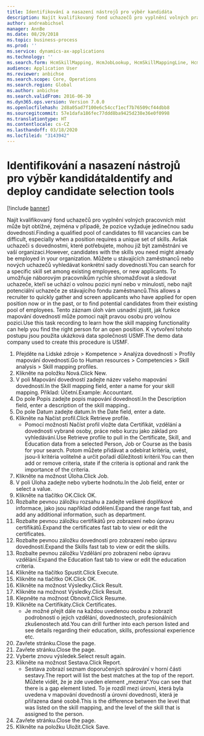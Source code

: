 ```yaml
---
title: Identifikování a nasazení nástrojů pro výběr kandidáta
description: Najít kvalifikovaný fond uchazečů pro vyplnění volných pracovních míst může být obtížné, zejména v případě, že pozice vyžaduje jedinečnou sadu dovedností.
author: andreabichsel
manager: AnnBe
ms.date: 08/29/2018
ms.topic: business-process
ms.prod: ''
ms.service: dynamics-ax-applications
ms.technology: ''
ms.search.form: HcmSkillMapping, HcmJobLookup, HcmSkillMappingLine, HcmPersonCertificate, CCHTMLPrintPreview
audience: Application User
ms.reviewer: anbichse
ms.search.scope: Core, Operations
ms.search.region: Global
ms.author: anbichse
ms.search.validFrom: 2016-06-30
ms.dyn365.ops.version: Version 7.0.0
ms.openlocfilehash: 2d8a05ad7f100e6c54ccf1ecf7b76509cf44dbb8
ms.sourcegitcommit: 57e1dafa186fec77ddd8ba9425d238e36e0f0998
ms.translationtype: HT
ms.contentlocale: cs-CZ
ms.lasthandoff: 03/18/2020
ms.locfileid: "3143942"
---
```

# <a name="identify-and-deploy-candidate-selection-tools"></a><span data-ttu-id="66967-103">Identifikování a nasazení nástrojů pro výběr kandidáta</span><span class="sxs-lookup"><span data-stu-id="66967-103">Identify and deploy candidate selection tools</span></span>

[!include [banner](../../includes/banner.md)]

<span data-ttu-id="66967-104">Najít kvalifikovaný fond uchazečů pro vyplnění volných pracovních míst může být obtížné, zejména v případě, že pozice vyžaduje jedinečnou sadu dovedností.</span><span class="sxs-lookup"><span data-stu-id="66967-104">Finding a qualified pool of candidates to fill vacancies can be difficult, especially when a position requires a unique set of skills.</span></span>  <span data-ttu-id="66967-105">Avšak uchazeči s dovednostmi, které potřebujete, mohou již být zaměstnáni ve vaší organizaci.</span><span class="sxs-lookup"><span data-stu-id="66967-105">However, candidates with the skills you need might already be employed in your organization.</span></span> <span data-ttu-id="66967-106">Můžete u stávajících zaměstnanců nebo nových uchazečů vyhledávat konkrétní sady dovedností.</span><span class="sxs-lookup"><span data-stu-id="66967-106">You can search for a specific skill set among existing employees, or new applicants.</span></span> <span data-ttu-id="66967-107">To umožňuje náborovým pracovníkům rychle shromažďovat a sledovat uchazeče, kteří se uchází o volnou pozici nyní nebo v minulosti, nebo najít potenciální uchazeče ze stávajícího fondu zaměstnanců.</span><span class="sxs-lookup"><span data-stu-id="66967-107">This allows a recruiter to quickly gather and screen applicants who have applied for open position now or in the past, or to find potential candidates from their existing pool of employees.</span></span> <span data-ttu-id="66967-108">Tento záznam úloh vám usnadní zjistit, jak funkce mapování dovedností může pomoci najít pravou osobu pro volnou pozici.</span><span class="sxs-lookup"><span data-stu-id="66967-108">Use this task recording to learn how the skill mapping functionality can help you find the right person for an open position.</span></span> <span data-ttu-id="66967-109">K vytvoření tohoto postupu jsou použita ukázková data společnosti USMF.</span><span class="sxs-lookup"><span data-stu-id="66967-109">The demo data company used to create this procedure is USMF.</span></span>

1. <span data-ttu-id="66967-110">Přejděte na Lidské zdroje > Kompetence > Analýza dovedností > Profily mapování dovedností.</span><span class="sxs-lookup"><span data-stu-id="66967-110">Go to Human resources > Competencies > Skill analysis > Skill mapping profiles.</span></span>
2. <span data-ttu-id="66967-111">Klikněte na položku Nová.</span><span class="sxs-lookup"><span data-stu-id="66967-111">Click New.</span></span>
3. <span data-ttu-id="66967-112">V poli Mapování dovedností zadejte název vašeho mapování dovedností.</span><span class="sxs-lookup"><span data-stu-id="66967-112">In the Skill mapping field, enter a name for your skill mapping.</span></span>  <span data-ttu-id="66967-113">Příklad: Účetní.</span><span class="sxs-lookup"><span data-stu-id="66967-113">Example: Accountant.</span></span>
4. <span data-ttu-id="66967-114">Do pole Popis zadejte popis mapování dovedností.</span><span class="sxs-lookup"><span data-stu-id="66967-114">In the Description field, enter a description of the skill mapping..</span></span>
5. <span data-ttu-id="66967-115">Do pole Datum zadejte datum.</span><span class="sxs-lookup"><span data-stu-id="66967-115">In the Date field, enter a date.</span></span>
6. <span data-ttu-id="66967-116">Klikněte na Načíst profil.</span><span class="sxs-lookup"><span data-stu-id="66967-116">Click Retrieve profile.</span></span>
    * <span data-ttu-id="66967-117">Pomocí možnosti Načíst profil vložte data Certifikát, vzdělání a dovednosti vybrané osoby, práce nebo kurzu jako základ pro vyhledávání.</span><span class="sxs-lookup"><span data-stu-id="66967-117">Use Retrieve profile to pull in the Certificate, Skill, and Education data from a selected Person, Job or Course as the basis for your search.</span></span>   <span data-ttu-id="66967-118">Potom můžete přidávat a odebírat kritéria, uvést, jsou-li kritéria volitelné a určit pořadí důležitosti kritérií.</span><span class="sxs-lookup"><span data-stu-id="66967-118">You can then add or remove criteria, state if the criteria is optional and rank the importance of the criteria.</span></span>  
7. <span data-ttu-id="66967-119">Klikněte na možnost Úloha.</span><span class="sxs-lookup"><span data-stu-id="66967-119">Click Job.</span></span>
8. <span data-ttu-id="66967-120">V poli Úloha zadejte nebo vyberte hodnotu.</span><span class="sxs-lookup"><span data-stu-id="66967-120">In the Job field, enter or select a value.</span></span>
9. <span data-ttu-id="66967-121">Klikněte na tlačítko OK.</span><span class="sxs-lookup"><span data-stu-id="66967-121">Click OK.</span></span>
10. <span data-ttu-id="66967-122">Rozbalte pevnou záložku rozsahu a zadejte veškeré doplňkové informace, jako jsou například oddělení.</span><span class="sxs-lookup"><span data-stu-id="66967-122">Expand the range fast tab, and add any additional information, such as department.</span></span>
11. <span data-ttu-id="66967-123">Rozbalte pevnou záložku certifikátů pro zobrazení nebo úpravu certifikátů.</span><span class="sxs-lookup"><span data-stu-id="66967-123">Expand the certificates fast tab to view or edit the certificates.</span></span>
12. <span data-ttu-id="66967-124">Rozbalte pevnou záložku dovedností pro zobrazení nebo úpravu dovedností.</span><span class="sxs-lookup"><span data-stu-id="66967-124">Expand the Skills fast tab to view or edit the skills.</span></span>
13. <span data-ttu-id="66967-125">Rozbalte pevnou záložku Vzdělání pro zobrazení nebo úpravu vzdělání.</span><span class="sxs-lookup"><span data-stu-id="66967-125">Expand the Education fast tab to view or edit the education criteria.</span></span>
14. <span data-ttu-id="66967-126">Klikněte na tlačítko Spustit.</span><span class="sxs-lookup"><span data-stu-id="66967-126">Click Execute.</span></span>
15. <span data-ttu-id="66967-127">Klikněte na tlačítko OK.</span><span class="sxs-lookup"><span data-stu-id="66967-127">Click OK.</span></span>
16. <span data-ttu-id="66967-128">Klikněte na možnost Výsledky.</span><span class="sxs-lookup"><span data-stu-id="66967-128">Click Result.</span></span>
17. <span data-ttu-id="66967-129">Klikněte na možnost Výsledky.</span><span class="sxs-lookup"><span data-stu-id="66967-129">Click Result.</span></span>
18. <span data-ttu-id="66967-130">Klepněte na možnost Obnovit.</span><span class="sxs-lookup"><span data-stu-id="66967-130">Click Resume.</span></span>
19. <span data-ttu-id="66967-131">Klikněte na Certifikáty.</span><span class="sxs-lookup"><span data-stu-id="66967-131">Click Certificates.</span></span>
    * <span data-ttu-id="66967-132">Je možné přejít dále na každou uvedenou osobu a zobrazit podrobnosti o jejich vzdělání, dovednostech, profesionálních zkušenostech atd.</span><span class="sxs-lookup"><span data-stu-id="66967-132">You can drill further into each person listed and see details regarding their education, skills, professional experience etc.</span></span>  
20. <span data-ttu-id="66967-133">Zavřete stránku.</span><span class="sxs-lookup"><span data-stu-id="66967-133">Close the page.</span></span>
21. <span data-ttu-id="66967-134">Zavřete stránku.</span><span class="sxs-lookup"><span data-stu-id="66967-134">Close the page.</span></span>
22. <span data-ttu-id="66967-135">Vyberte znovu výsledek.</span><span class="sxs-lookup"><span data-stu-id="66967-135">Select result again.</span></span>
23. <span data-ttu-id="66967-136">Klikněte na možnost Sestava.</span><span class="sxs-lookup"><span data-stu-id="66967-136">Click Report.</span></span>
    * <span data-ttu-id="66967-137">Sestava zobrazí seznam doporučených spárování v horní části sestavy.</span><span class="sxs-lookup"><span data-stu-id="66967-137">The report will list the best matches at the top of the report.</span></span>  <span data-ttu-id="66967-138">Můžete vidět, že je zde uveden element „mezera“.</span><span class="sxs-lookup"><span data-stu-id="66967-138">You can see that there is a gap element listed.</span></span>  <span data-ttu-id="66967-139">To je rozdíl mezi úrovní, která byla uvedena v mapování dovedností a úrovní dovednosti, která je přiřazena dané osobě.</span><span class="sxs-lookup"><span data-stu-id="66967-139">This is the difference between the level that was listed on the skill mapping, and the level of the skill that is assigned to the person.</span></span>  
24. <span data-ttu-id="66967-140">Zavřete stránku.</span><span class="sxs-lookup"><span data-stu-id="66967-140">Close the page.</span></span>
25. <span data-ttu-id="66967-141">Klikněte na položku Uložit.</span><span class="sxs-lookup"><span data-stu-id="66967-141">Click Save.</span></span>

